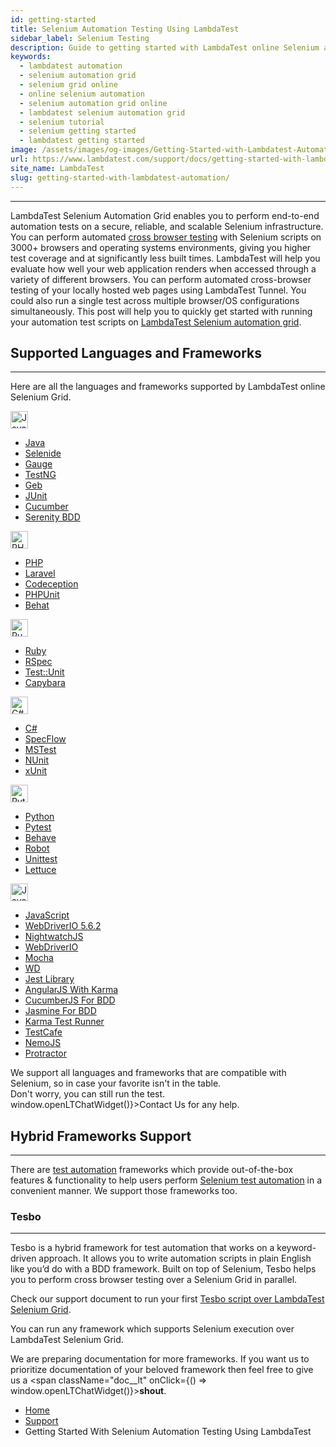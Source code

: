 ```yaml
---
id: getting-started
title: Selenium Automation Testing Using LambdaTest
sidebar_label: Selenium Testing
description: Guide to getting started with LambdaTest online Selenium automation grid. Run Selenium scripts on an online Selenium automation grid of 3000+ browsers. Run test on Java, Javascript, and 7 other programming language.
keywords:
  - lambdatest automation
  - selenium automation grid
  - selenium grid online
  - online selenium automation
  - selenium automation grid online
  - lambdatest selenium automation grid
  - selenium tutorial
  - selenium getting started
  - lambdatest getting started
image: /assets/images/og-images/Getting-Started-with-Lambdatest-Automation.jpg
url: https://www.lambdatest.com/support/docs/getting-started-with-lambdatest-automation/
site_name: LambdaTest
slug: getting-started-with-lambdatest-automation/
---
```


<script type="application/ld+json"
      dangerouslySetInnerHTML={{ __html: JSON.stringify({
       "@context": "https://schema.org",
        "@type": "BreadcrumbList",
        "itemListElement": [{
          "@type": "ListItem",
          "position": 1,
          "name": "Home",
          "item": "https://www.lambdatest.com"
        },{
          "@type": "ListItem",
          "position": 2,
          "name": "Support",
          "item": "https://www.lambdatest.com/support/docs/"
        },{
          "@type": "ListItem",
          "position": 3,
          "name": "Getting Started With Selenium Automation Testing Using LambdaTest",
          "item": "https://www.lambdatest.com/support/docs/getting-started-with-lambdatest-automation/"
        }]
      })
    }}
></script>

---

LambdaTest Selenium Automation Grid enables you to perform end-to-end automation tests on a secure, reliable, and scalable Selenium infrastructure. You can perform automated [cross browser testing](https://www.lambdatest.com/) with Selenium scripts on 3000+ browsers and operating systems environments, giving you higher test coverage and at significantly less built times. LambdaTest will help you evaluate how well your web application renders when accessed through a variety of different browsers. You can perform automated cross-browser testing of your locally hosted web pages using LambdaTest Tunnel. You could also run a single test across multiple browser/OS configurations simultaneously. This post will help you to quickly get started with running your automation test scripts on [LambdaTest Selenium automation grid](https://www.lambdatest.com/blog/why-selenium-grid-is-ideal-for-automated-browser-testing/).

## Supported Languages and Frameworks

---

Here are all the languages and frameworks supported by LambdaTest online Selenium Grid.

<div className="lt_row lt_framework_list_row">
    <div className="lt_col lt_framework_wrapper"> 
      <img loading="lazy" src={require('../assets/images/getting-started/Java.png').default} alt="Java" width="28" height="28" className="language-icon"/>
      <ul className="lt_framework_list">
        <li>
          <a className="lt_primary" href="/support/docs/java-with-selenium-running-java-automation-scripts-on-lambdatest-selenium-grid/">Java</a>
        </li>
        <li>
          <a href="/support/docs/selenide-tests-with-lambdatest-online-selenium-grid-for-automated-cross-browser-testing/">Selenide</a>
        </li>
        <li>
          <a href="/support/docs/running-gauge-tests-on-lambdatest-selenium-grid/">Gauge</a>
        </li>
        <li>
          <a href="/support/docs/testng-with-selenium-running-java-automation-scripts-on-lambdatest-selenium-grid/">TestNG</a>
        </li>
        <li>
          <a href="/support/docs/run-geb-tests-on-selenium-grid/">Geb</a>
        </li>
        <li>
          <a href="/support/docs/junit-with-selenium-running-junit-automation-scripts-on-lambdatest-selenium-grid/">JUnit</a>
        </li>
        <li>
          <a href="/support/docs/running-cucumber-scripts-with-testng-and-selenium/">Cucumber</a>
        </li>
        <li>
          <a href="/support/docs/serenity-test-on-selenium-grid/">Serenity BDD</a>
        </li>
      </ul>
    </div>
    <div className="lt_col lt_framework_wrapper">
      <img loading="lazy" src={require('../assets/images/getting-started/Php.png').default} alt="PHP" width="28" height="28" className="language-icon black_logo"/>
      <ul className="lt_framework_list">
        <li>
          <a className="lt_primary" href="/support/docs/php-with-selenium-running-php-automation-scripts-on-lambdatest-selenium-grid/">PHP</a>
        </li>
        <li>
          <a href="/support/docs/laravel-dusk-with-selenium-running-laravel-dusk-automation-scripts-on-lambdatest-selenium-grid/">Laravel</a>
        </li>
        <li>
          <a href="/support/docs/codeception-integration-with-lambdatest/">Codeception</a>
        </li>
        <li>
          <a href="/support/docs/phpunit-with-selenium-running-phpunit-automation-scripts-on-lambdatest-selenium-grid/">PHPUnit</a>
        </li>
        <li>
          <a href="/support/docs/behat-with-selenium-running-behat-automation-scripts-on-lambdatest-selenium-grid/">Behat</a>
        </li>
      </ul>
    </div>
    <div className="lt_col lt_framework_wrapper">
       <img loading="lazy" src={require('../assets/images/getting-started/Ruby.png').default} alt="Ruby" width="28" height="28" className="language-icon"/>
      <ul className="lt_framework_list">
        <li>
          <a className="lt_primary" href="/support/docs/ruby-with-selenium-running-ruby-automation-scripts-on-lambdatest-selenium-grid/">Ruby</a>
        </li>
        <li>
          <a href="/support/docs/rspec-with-selenium-running-rspec-automation-scripts-on-lambdatest-selenium-grid/">RSpec</a>
        </li>
        <li>
          <a href="/support/docs/testunit-with-selenium-running-testunit-automation-scripts-on-lambdatest-selenium-grid/">Test::Unit</a>
        </li>
        <li>
          <a href="/support/docs/ruby-with-capybara-running-automation-scripts-on-lambdatest-selenium-grid/">Capybara</a>
        </li>
      </ul>
    </div>
    <div className="lt_col lt_framework_wrapper">
     <img loading="lazy" src={require('../assets/images/getting-started/C-Sharp.png').default} alt="C#" width="28" height="28" className="language-icon"/>
      <ul className="lt_framework_list">
        <li>
          <a className="lt_primary" href="/support/docs/c-with-selenium-running-c-automation-scripts-on-lambdatest-selenium-grid/">C#</a>
        </li>
        <li>
          <a href="/support/docs/specflow-with-selenium-running-specflow-automation-scripts-on-lambdatest-selenium-grid/">SpecFlow</a>
        </li>
        <li>
          <a href="/support/docs/mstest-with-selenium-running-mstest-automation-scripts-on-lambdatest-selenium-grid/">MSTest</a>
        </li>
        <li>
          <a href="/support/docs/nunit-with-selenium-running-nunit-automation-scripts-on-lambdatest-selenium-grid/">NUnit</a>
        </li>
         <li>
          <a href="/support/docs/selenium-with-xunit/">xUnit</a>
        </li>
      </ul>
    </div>
    <div className="lt_col lt_framework_wrapper">
      <img loading="lazy" src={require('../assets/images/getting-started/Python.png').default} alt="Python" width="28" height="28" className="language-icon"/>
      <ul className="lt_framework_list">
         <li>
          <a className="lt_primary" href="/support/docs/python-with-selenium-running-python-automation-scripts-on-lambdatest-selenium-grid/">Python</a>
        </li>
        <li>
          <a href="/support/docs/pytest-with-selenium-running-pytest-automation-script-on-lambdatest-selenium-grid/">Pytest</a>
        </li>
        <li>
          <a href="/support/docs/behave-with-selenium-running-behave-automation-scripts-on-lambdatest-selenium-grid/">Behave</a>
        </li>
        <li>
          <a href="/support/docs/robot-with-selenium-running-robot-automation-scripts-on-lambdatest-selenium-grid/">Robot</a>
        </li>
        <li>
          <a href="/support/docs/running-unit-testing-in-python-on-lambdatest-selenium-grid/">Unittest</a>
        </li> 
         <li>
          <a href="/support/docs/automation-testing-selenium-with-lettuce/">Lettuce</a>
        </li> 
      </ul>
    </div>
    <div className="lt_col lt_framework_wrapper">
       <img loading="lazy" src={require('../assets/images/getting-started/Node-JS.png').default} alt="Javascript" width="28" height="28" className="language-icon"/>
      <ul className="lt_framework_list">
        <li>
          <a className="lt_primary" href="/support/docs/javascript-with-selenium-running-javascript-automation-scripts-on-lambdatest-selenium-grid/">JavaScript</a>
        </li>
        <li>
          <a href="/support/docs/webdriverio-5-6-2-with-selenium-running-automation-scripts-on-lambdatest-selenium-grid/">WebDriverIO 5.6.2</a>
        </li>
        <li>
          <a href="/support/docs/nightwatch-with-selenium-running-nightwatch-automation-scripts-on-lambdatest-selenium-grid/">NightwatchJS</a>
        </li>
        <li>
          <a href="/support/docs/webdriverio-with-selenium-running-webdriverio-automation-scripts-on-lambdatest-selenium-grid/">WebDriverIO</a>
        </li>
        <li>
          <a href="/support/docs/automation-testing-with-mocha-and-selenium/">Mocha</a>
        </li>
        <li>
          <a href="/support/docs/wd-with-selenium-running-wd-automation-scripts-on-lambdatest-selenium-grid/">WD</a>
        </li>
        <li>
          <a href="/support/docs/automation-testing-with-selenium-and-jest/">Jest Library</a>
        </li>
        <li>
          <a href="/support/docs/angularjs-with-karma-running-angular-tests-on-lambdatest-selenium-grid/">AngularJS With Karma</a>
        </li>
        <li>
          <a href="/support/docs/cucumberjs-with-selenium-running-cucumberjs-automation-scripts-on-lambdatest-selenium-grid/">CucumberJS For BDD</a>
        </li>
        <li>
          <a href="/support/docs/jasmine-with-karma-running-jasmine-tests-on-lambdatest-selenium-grid/">Jasmine For BDD</a>
        </li>
        <li>
          <a href="/support/docs/karma-integration-with-lambdatest/">Karma Test Runner</a>
        </li>
        <li>
          <a href="/support/docs/npm-plugin-for-testcafe-integration-with-lambdatest/">TestCafe</a>
        </li>
         <li>
          <a href="/support/docs/selenium-tests-with-nemojs/">NemoJS</a>
        </li>
         <li>
          <a href="/support/docs/protractor-with-selenium-running-protractor-automation-scripts-on-lambdatest-selenium-grid/">Protractor</a>
        </li>
      </ul>
    </div>
  </div>
  <div className="lt-framework-list-footer">
    <p>We support all languages and frameworks that are compatible with Selenium, so in case your favorite isn't in the table.<br/>Don't worry, you can still run the test. <span className="doc__lt" onClick={() => window.openLTChatWidget()}>Contact Us</span> for any help.</p>
  </div>

## Hybrid Frameworks Support

---

There are [test automation](https://www.lambdatest.com/automation-testing) frameworks which provide out-of-the-box features & functionality to help users perform [Selenium test automation](https://www.lambdatest.com/selenium-automation) in a convenient manner. We support those frameworks too.

### Tesbo

---

Tesbo is a hybrid framework for test automation that works on a keyword-driven approach. It allows you to write automation scripts in plain English like you’d do with a BDD framework. Built on top of Selenium, Tesbo helps you to perform cross browser testing over a Selenium Grid in parallel.

Check our support document to run your first [Tesbo script over LambdaTest Selenium Grid](/docs/executing-tesbo-automation-script-over-online-selenium-grid/).

You can run any framework which supports Selenium execution over LambdaTest Selenium Grid.

We are preparing documentation for more frameworks. If you want us to prioritize documentation of your beloved framework then feel free to give us a <span className="doc\_\_lt" onClick={() => window.openLTChatWidget()}>**shout**</span>.

<nav aria-label="breadcrumbs">
  <ul className="breadcrumbs">
    <li className="breadcrumbs__item">
      <a className="breadcrumbs__link" target="_self" href="https://www.lambdatest.com">
        Home
      </a>
    </li>
    <li className="breadcrumbs__item">
      <a className="breadcrumbs__link" target="_self" href="https://www.lambdatest.com/support/docs/">
        Support
      </a>
    </li>
    <li className="breadcrumbs__item breadcrumbs__item--active">
      <span className="breadcrumbs__link">
       Getting Started With Selenium Automation Testing Using LambdaTest
      </span>
    </li>
  </ul>
</nav>
